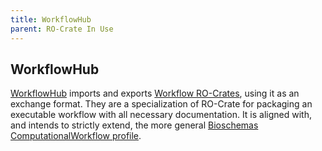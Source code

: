 ```yaml
---
title: WorkflowHub
parent: RO-Crate In Use
---
```

<!--
   Copyright 2019-2024 RO-Crate contributors
   <https://github.com/ResearchObject/ro-crate/graphs/contributors>

   Licensed under the Apache License, Version 2.0 (the "License");
   you may not use this file except in compliance with the License.
   You may obtain a copy of the License at

       http://www.apache.org/licenses/LICENSE-2.0

   Unless required by applicable law or agreed to in writing, software
   distributed under the License is distributed on an "AS IS" BASIS,
   WITHOUT WARRANTIES OR CONDITIONS OF ANY KIND, either express or implied.
   See the License for the specific language governing permissions and
   limitations under the License.
-->

## WorkflowHub

[WorkflowHub](https://about.workflowhub.eu/) imports and exports [Workflow RO-Crates](https://about.workflowhub.eu/Workflow-RO-Crate/), using it as an exchange format. They are a specialization of RO-Crate for packaging an executable workflow with all necessary documentation. It is aligned with, and intends to strictly extend, the more general [Bioschemas ComputationalWorkflow profile](https://bioschemas.org/profiles/ComputationalWorkflow/1.0-RELEASE/).


<!--
[![workflowhub logo](../assets/img/workflowhub.svg)](https://workflowhub.org/)

[workflowhub](https://reliance.rohub.org/) (EXAMPLE-ACRONYM), is a...

workflowhub uses RO-Crate for ... as ....

workflowhub works with Project X, .....

![workflowhub screenshot with RO-Crate(../assets/img/workflowhub-screenshot.png)


## RO-Crate in workflowhub

(Show practically how RO-Crate is used, link to profile of RO-Crate, etc.)

The workflowhub API supports [RO-Crate export](http://workflowhub.org/docs/ro-crate) as...

workflowhub also plans to do...

workflowhub:
```
curl -H "Accept: application/ld+json" https://workflowhub.com/ro-crate/a72f314d

{
  "@context": { … },
  "@graph": [
   …
    {
      "@id": "./",
      "hasPart": […],
      "@type": "Dataset",
    }
   …
}
```


## Resources

* [workflowhub Homepage](https://workflowhub.org/)
* [workflowhub documentation](https://workflowhub.org/docs/)
* [RO-Crate profile for workflowhub](https://workflowhub.org/crate-profile)
* [workflowhub Tutorials](https://workflowhub.org/docs/tutorial)
* [workflowhub presentation](http://workflowhub.org/)

## Publications

Alice Land, Bob Bunny (2020):  
**workflowhub and RO-Crate**.  
_workflowhub Journal_ **0**(1)
<https://doi.org/10.1234/workflowhub>  
[[preprint](http://workflowhub.com/preprint.pdf)]

-->
